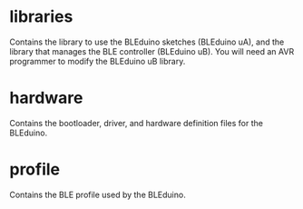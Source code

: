 libraries
========

Contains the library to use the BLEduino sketches (BLEduino uA), and the library that manages the BLE controller (BLEduino uB).  You will need an AVR programmer to modify the BLEduino uB library.  

hardware
========

Contains the bootloader, driver, and hardware definition files for the BLEduino.

profile
========

Contains the BLE profile used by the BLEduino.